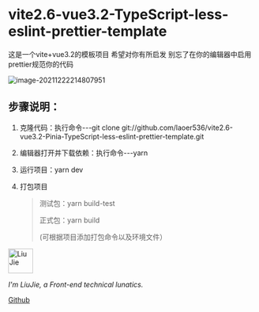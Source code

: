 # vite2.6-vue3.2-TypeScript-less-eslint-prettier-template

这是一个vite+vue3.2的模板项目 希望对你有所启发  别忘了在你的编辑器中启用prettier规范你的代码

![image-20211222214807951](https://s2.loli.net/2021/12/22/ZqVGoM3paRuPXKY.png)



## 步骤说明：

1. 克隆代码：执行命令---git clone git://github.com/laoer536/vite2.6-vue3.2-Pinia-TypeScript-less-eslint-prettier-template.git

2. 编辑器打开并下载依赖：执行命令---yarn

3. 运行项目：yarn dev

4. 打包项目

   > 测试包：yarn build-test
   >
   > 正式包：yarn build
   >
   > (可根据项目添加打包命令以及环境文件）



<div align="left">
<img alt="Liu Jie" src="https://s2.loli.net/2021/12/16/rxjhMFtGElVIuyz.png" width=50 />

*I'm LiuJie, a Front-end technical lunatics.* 

[Github](https://github.com/laoer536) 
